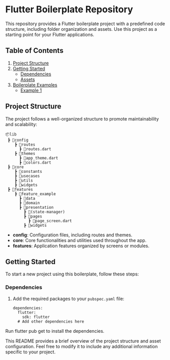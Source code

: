 # Flutter Boilerplate Repository

This repository provides a Flutter boilerplate project with a predefined code structure, including folder organization and assets. Use this project as a starting point for your Flutter applications.

## Table of Contents

1. [Project Structure](#project-structure)
2. [Getting Started](#getting-started)
    - [Dependencies](#dependencies)
    - [Assets](#assets)
3. [Boilerplate Examples](#boilerplate-examples)
    - [Example 1](#example-1)

## Project Structure

The project follows a well-organized structure to promote maintainability and scalability:

```
📦lib
 ┣ 📂config
    ┣ 📂routes
      ┣ 📜routes.dart
    ┣ 📂themes
      ┣ 📜app_theme.dart
      ┣ 📜colors.dart
 ┣ 📂core
    ┣ 📂constants
    ┣ 📂usecases
    ┣ 📂utils
    ┣ 📂widgets
 ┣ 📂features
    ┣ 📂feature_example
      ┣ 📂data
      ┣ 📂domain
      ┣ 📂presentation
        ┣ 📂(state-manager)
        ┣ 📂pages
          ┣ 📜page_screen.dart
        ┣ 📂widgets
```

- **config**: Configuration files, including routes and themes.
- **core**: Core functionalities and utilities used throughout the app.
- **features**: Application features organized by screens or modules.

## Getting Started

To start a new project using this boilerplate, follow these steps:

### Dependencies

1. Add the required packages to your `pubspec.yaml` file:

   ```
   dependencies:
     flutter:
       sdk: flutter
     # Add other dependencies here
     ```


 Run flutter pub get to install the dependencies.

This README provides a brief overview of the project structure and asset configuration. Feel free to modify it to include any additional information specific to your project.